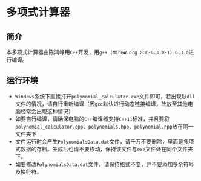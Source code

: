 # 多项式计算器

## 简介
本多项式计算器由陈鸿峥用`C++`开发，用`g++ (MinGW.org GCC-6.3.0-1) 6.3.0`进行编译。

## 运行环境
* `Windows`系统下直接打开`polynomial_calculator.exe`文件即可，若出现缺`dll`文件的情况，请自行重新编译（因`gcc`默认进行动态链接编译，故放至其他电脑经常会出现这种情况）
* 如要自行编译，请确保电脑的`C++`编译器支持`C++11`标准，并且要将`polynomial_calculator.cpp`、`polynomials.hpp`、`polynomial.hpp`放在同一文件夹下
* 文件运行时会产生`PolynomialsData.dat`文件，请千万不要删除，里面是多项式数据的存档。生成后也请不要移动，保持该文件与`exe`文件处在同个文件夹下。
* 如要修改`PolynomialsData.dat`文件，请保持格式不变，并不要添加多余符号及换行符。